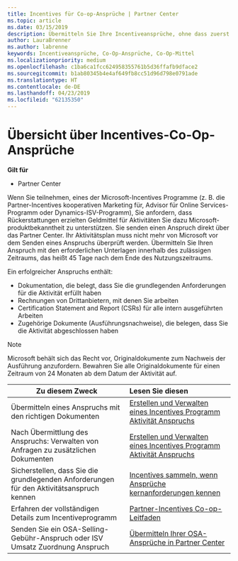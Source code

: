 ```yaml
---
title: Incentives für Co-op-Ansprüche | Partner Center
ms.topic: article
ms.date: 03/15/2019
description: Übermitteln Sie Ihre Incentiveansprüche, ohne dass zuerst Ihr Aktivitätsplan überprüft werden muss.
author: LauraBrenner
ms.author: labrenne
keywords: Incentiveansprüche, Co-Op-Ansprüche, Co-Op-Mittel
ms.localizationpriority: medium
ms.openlocfilehash: c1ba6ca1fcc624958355761b5d36ffafb9dface2
ms.sourcegitcommit: b1ab80345b4e4af649fb8cc51d96d798e0791ade
ms.translationtype: HT
ms.contentlocale: de-DE
ms.lasthandoff: 04/23/2019
ms.locfileid: "62135350"
---
```

# <a name="incentives-co-op-claims-overview"></a>Übersicht über Incentives-Co-Op-Ansprüche

**Gilt für**

- Partner Center

Wenn Sie teilnehmen, eines der Microsoft-Incentives Programme (z. B. die Partner-Incentives kooperativen Marketing für, Advisor für Online Services-Programm oder Dynamics-ISV-Programm), Sie anfordern, dass Rückerstattungen erzielten Geldmittel für Aktivitäten Sie dazu Microsoft-produktbekanntheit zu unterstützen. Sie senden einen Anspruch direkt über das Partner Center. Ihr Aktivitätsplan muss nicht mehr von Microsoft vor dem Senden eines Anspruchs überprüft werden. Übermitteln Sie Ihren Anspruch mit den erforderlichen Unterlagen innerhalb des zulässigen Zeitraums, das heißt 45 Tage nach dem Ende des Nutzungszeitraums. 

Ein erfolgreicher Anspruchs enthält:

- Dokumentation, die belegt, dass Sie die grundlegenden Anforderungen für die Aktivität erfüllt haben
- Rechnungen von Drittanbietern, mit denen Sie arbeiten
- Certification Statement and Report (CSRs) für alle intern ausgeführten Arbeiten
- Zugehörige Dokumente (Ausführungsnachweise), die belegen, dass Sie die Aktivität abgeschlossen haben 

>[!NOTE]
>Microsoft behält sich das Recht vor, Originaldokumente zum Nachweis der Ausführung anzufordern. Bewahren Sie alle Originaldokumente für einen Zeitraum von 24 Monaten ab dem Datum der Aktivität auf. 

|**Zu diesem Zweck**   |**Lesen Sie diesen**   |
|-----------------|:--------------------------------------|
|Übermitteln eines Anspruchs mit den richtigen Dokumenten|[Erstellen und Verwalten eines Incentives Programm Aktivität Anspruchs](create-incentives-claims.md)|
|Nach Übermittlung des Anspruchs: Verwalten von Anfragen zu zusätzlichen Dokumenten|[Erstellen und Verwalten eines Incentives Programm Aktivität Anspruchs](create-incentives-claims.md)  |
|Sicherstellen, dass Sie die grundlegenden Anforderungen für den Aktivitätsanspruch kennen|[Incentives sammeln, wenn Ansprüche kernanforderungen kennen](core-requirements.md)   |
|Erfahren der vollständigen Details zum Incentiveprogramm|[Partner-Incentives Co-op-Leitfaden](https://assets.microsoft.com/coop-guidebook.pdf)
|Senden Sie ein OSA-Selling-Gebühr-Anspruch oder ISV Umsatz Zuordnung Anspruch |[Übermitteln Ihrer OSA-Ansprüche in Partner Center](submit-osa-claim.md)|
                                                                                 
                                   